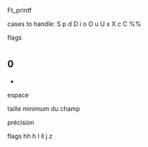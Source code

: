 Ft_printf

cases to handle:
S
p
d
D
i
o
O
u
U
x
X
c
C
%%

flags
#
0
-
+
espace

taille minimum du champ

précision

flags
hh
h
l
ll
j
z
